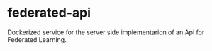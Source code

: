 # federated-api
Dockerized service for the server side implementarion of an Api for Federated Learning.

